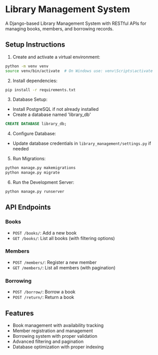 # Library Management System

A Django-based Library Management System with RESTful APIs for managing books, members, and borrowing records.

## Setup Instructions

1. Create and activate a virtual environment:
```bash
python -m venv venv
source venv/bin/activate  # On Windows use: venv\Scripts\activate
```

2. Install dependencies:
```bash
pip install -r requirements.txt
```

3. Database Setup:
- Install PostgreSQL if not already installed
- Create a database named 'library_db'
```sql
CREATE DATABASE library_db;
```

4. Configure Database:
- Update database credentials in `library_management/settings.py` if needed

5. Run Migrations:
```bash
python manage.py makemigrations
python manage.py migrate
```

6. Run the Development Server:
```bash
python manage.py runserver
```

## API Endpoints

### Books
- `POST /books/`: Add a new book
- `GET /books/`: List all books (with filtering options)

### Members
- `POST /members/`: Register a new member
- `GET /members/`: List all members (with pagination)

### Borrowing
- `POST /borrow/`: Borrow a book
- `POST /return/`: Return a book

## Features
- Book management with availability tracking
- Member registration and management
- Borrowing system with proper validation
- Advanced filtering and pagination
- Database optimization with proper indexing

